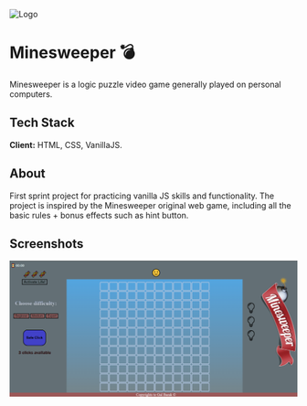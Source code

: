 ![Logo](https://d2t1xqejof9utc.cloudfront.net/screenshots/pics/ca7a03048ed3806fe5a12e3fdfb24876/large.jpg)

# Minesweeper 💣

Minesweeper is a logic puzzle video game generally played on personal computers.


## Tech Stack

**Client:** HTML, CSS, VanillaJS.

## About

First sprint project for practicing vanilla JS skills and functionality.
The project is inspired by the Minesweeper original web game, including all the basic rules + bonus effects such as hint button.

## Screenshots

<img src="img/main-img.png" >
